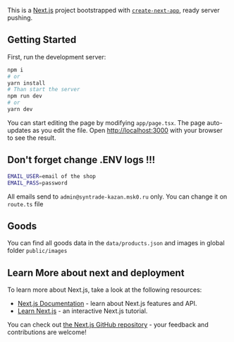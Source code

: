 This is a [Next.js](https://nextjs.org/) project bootstrapped with [`create-next-app`](https://github.com/vercel/next.js/tree/canary/packages/create-next-app), ready server pushing.

## Getting Started

First, run the development server:

```bash
npm i
# or
yarn install
# Than start the server
npm run dev
# or
yarn dev
```

You can start editing the page by modifying `app/page.tsx`. The page auto-updates as you edit the file.
Open [http://localhost:3000](http://localhost:3000) with your browser to see the result.

## Don't forget change .ENV logs !!!

```bash
EMAIL_USER=email of the shop
EMAIL_PASS=password
```

All emails send to `admin@syntrade-kazan.msk0.ru` only. You can change it on `route.ts` file

## Goods

You can find all goods data in the `data/products.json` and images in global folder `public/images`

## Learn More about next and deployment

To learn more about Next.js, take a look at the following resources:

- [Next.js Documentation](https://nextjs.org/docs) - learn about Next.js features and API.
- [Learn Next.js](https://nextjs.org/learn) - an interactive Next.js tutorial.

You can check out [the Next.js GitHub repository](https://github.com/vercel/next.js/) - your feedback and contributions are welcome!

